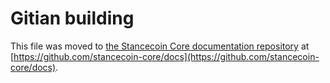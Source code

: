 Gitian building
================

This file was moved to [the Stancecoin Core documentation repository](https://github.com/stancecoin-core/docs/blob/master/gitian-building.md) at [https://github.com/stancecoin-core/docs](https://github.com/stancecoin-core/docs).
